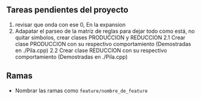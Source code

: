 ## Tareas pendientes del proyecto

1. revisar que onda con ese 0, En la expansion
2. Adapatar el parseo de la matriz de reglas para dejar todo como está, no quitar simbolos, crear clases PRODUCCION y REDUCCION
    2.1 Crear clase PRODUCCION con su respectivo comportamiento (Demostradas en ./Pila.cpp)
    2.2 Crear clase REDUCCION con su respectivo comportamiento (Demostradas en ./Pila.cpp)


## Ramas
- Nombrar las ramas como `feature/nombre_de_feature`
